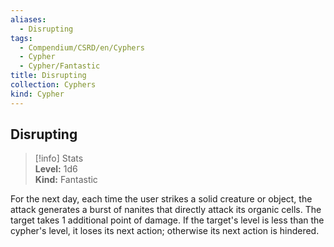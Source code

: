 ```yaml
---
aliases:
  - Disrupting
tags:
  - Compendium/CSRD/en/Cyphers
  - Cypher
  - Cypher/Fantastic
title: Disrupting
collection: Cyphers
kind: Cypher
---
```

## Disrupting  
>[!info] Stats  
> **Level:** 1d6  
> **Kind:** Fantastic
  
For the next day, each time the user strikes a solid creature or object, the attack generates a burst of nanites that directly attack its organic cells. The target takes 1 additional point of damage. If the target's level is less than the cypher's level, it loses its next action; otherwise its next action is hindered.